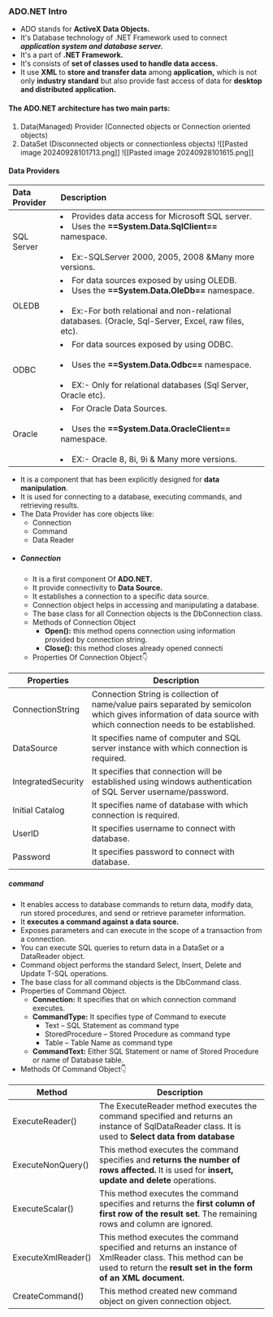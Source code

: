 ### **ADO.NET Intro**
- ADO stands for **ActiveX Data Objects.**
- It's Database technology of .NET Framework used to connect ***application system and database server.***
- It's a part of **.NET Framework.**
- It's consists of **set of classes used to handle data access.**
- It use **XML** to **store and transfer data** among **application,** which is not only **industry standard** but also provide fast access of data for **desktop  and distributed application.** 
#### The ADO.NET architecture has two main parts:
1. Data(Managed) Provider (Connected objects or Connection oriented objects)
2. DataSet (Disconnected objects or connectionless objects)
![[Pasted image 20240928101713.png]]
![[Pasted image 20240928101615.png]]

#### Data Providers
| Data Provider | Description                                                                                                                                                                                                                |
| :------------ | :------------------------------------------------------------------------------------------------------------------------------------------------------------------------------------------------------------------------- |
| SQL Server    | <li>Provides data access for Microsoft SQL server.</Ii><br><li>Uses the **==System.Data.SqlClient==** namespace.</li><br><li>Ex:-SQLServer 2000, 2005, 2008 &Many more versions.</li>                                      |
| OLEDB         | <li>For data sources exposed by using OLEDB.</Ii><br><li>Uses the **==System.Data.OleDb==** namespace.</li><br><li>Ex:-For both relational and non-relational databases. (Oracle, Sql-Server, Excel, raw files, etc).</li> |
| ODBC          | <li>For data sources exposed by using ODBC. </li><br><li>Uses the **==System.Data.Odbc==** namespace.</li><br><li>EX:- Only for relational databases (Sql Server, Oracle etc).</li>                                        |
| Oracle        | <li>For Oracle Data Sources.</li><br><li>Uses the **==System.Data.OracleClient==** namespace.</li><br><li>EX:- Oracle 8, 8i, 9i & Many more versions.</li>                                                                 |
- It is a component that has been explicitly designed for **data manipulation**.
- It is used for connecting to a database, executing commands, and retrieving results.
- The Data Provider has core objects like:
	- Connection
	- Command
	- Data Reader
- ##### Connection
	- It is a first component Of **ADO.NET.**
	- It provide connectivity to **Data Source.**
	- It establishes a connection to a specific data source. 
	- Connection object helps in accessing and manipulating a database.
	- The base class for all Connection objects is the DbConnection class.
	- Methods of Connection Object
		- **Open():** this method opens connection using information provided by connection string. 
		- **Close():** this method closes already opened connecti
	- Properties Of Connection Object👇

| Properties         | Description                                                                                                                                                      |
| ------------------ | ---------------------------------------------------------------------------------------------------------------------------------------------------------------- |
| ConnectionString   | Connection String is collection of name/value pairs separated by semicolon which gives information of data source with which connection needs to be established. |
| DataSource         | It specifies name of computer and SQL server instance with which connection is required.                                                                         |
| IntegratedSecurity | It specifies that connection will be established using windows authentication of SQL Server username/password.                                                   |
| Initial Catalog    | It specifies name of database with which connection is required.                                                                                                 |
| UserID             | It specifies username to connect with database.                                                                                                                  |
| Password           | It specifies password to connect with database.                                                                                                                  |
##### command
- It enables access to database commands to return data, modify data, run stored procedures, and send or retrieve parameter information.
- It **executes a command against a data source.**
- Exposes parameters and can execute in the scope of a transaction from a connection.
- You can execute SQL queries to return data in a DataSet or a DataReader object.
- Command object performs the standard Select, Insert, Delete and Update T-SQL operations.
- The base class for all command objects is the DbCommand class.
- Properties of Command Object.
	- **Connection:** It specifies that on which connection command executes.
	- **CommandType:** It specifies type of Command to execute 
		- Text – SQL Statement as command type 
		- StoredProcedure – Stored Procedure as command type 
		- Table – Table Name as command type
	- **CommandText:** Either SQL Statement or name of Stored Procedure or name of Database table.
- Methods Of Command Object👇

| Method             | Description                                                                                                                                                                 |
| ------------------ | --------------------------------------------------------------------------------------------------------------------------------------------------------------------------- |
| ExecuteReader()    | The ExecuteReader method executes the command specified and returns an instance of SqlDataReader class. It is used to **Select data from database**                         |
| ExecuteNonQuery()  | This method executes the command specifies and **returns the number of rows affected.** It is used for **insert, update and delete** operations.                            |
| ExecuteScalar()    | This method executes the command specifies and returns the **first column of first row of the result set**. The remaining rows and column are ignored.                      |
| ExecuteXmlReader() | This method executes the command specified and returns an instance of XmlReader class. This method can be used to return the **result set in the form of an XML document.** |
| CreateCommand()    | This method created new command object on given connection object.                                                                                                          |

